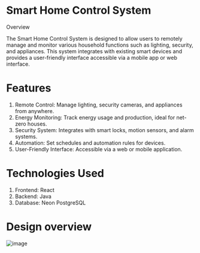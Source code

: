 # Smart Home Control System

Overview

The Smart Home Control System is designed to allow users to remotely manage and monitor various household functions such as lighting, security, and appliances.
This system integrates with existing smart devices and provides a user-friendly interface accessible via a mobile app or web interface.

# Features

1. Remote Control: Manage lighting, security cameras, and appliances from anywhere.
2. Energy Monitoring: Track energy usage and production, ideal for net-zero houses.
3. Security System: Integrates with smart locks, motion sensors, and alarm systems.
4. Automation: Set schedules and automation rules for devices.
5. User-Friendly Interface: Accessible via a web or mobile application.

# Technologies Used
1. Frontend: React
2. Backend: Java
3. Database: Neon PostgreSQL

# Design overview 
![image](https://github.com/user-attachments/assets/0e26010b-bb3a-47ab-ad8e-648a05eb11f1)
